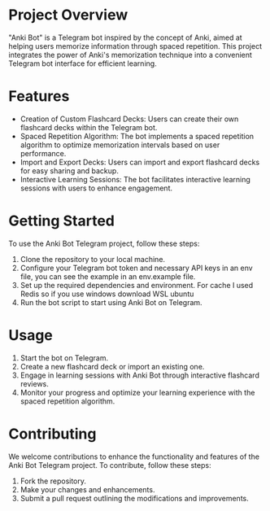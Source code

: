 # Project Overview
"Anki Bot" is a Telegram bot inspired by the concept of Anki, aimed at helping users memorize information through spaced repetition. This project integrates the power of Anki's memorization technique into a convenient Telegram bot interface for efficient learning.

# Features
- Creation of Custom Flashcard Decks: Users can create their own flashcard decks within the Telegram bot.
- Spaced Repetition Algorithm: The bot implements a spaced repetition algorithm to optimize memorization intervals based on user performance.
- Import and Export Decks: Users can import and export flashcard decks for easy sharing and backup.
- Interactive Learning Sessions: The bot facilitates interactive learning sessions with users to enhance engagement.
# Getting Started
To use the Anki Bot Telegram project, follow these steps:

1. Clone the repository to your local machine.
2. Configure your Telegram bot token and necessary API keys in an env file, you can see the example in an env.example file.
3. Set up the required dependencies and environment. For cache I used Redis so if you use windows download WSL ubuntu
4. Run the bot script to start using Anki Bot on Telegram.
# Usage
1. Start the bot on Telegram.
2. Create a new flashcard deck or import an existing one.
3. Engage in learning sessions with Anki Bot through interactive flashcard reviews.
4. Monitor your progress and optimize your learning experience with the spaced repetition algorithm.
# Contributing
We welcome contributions to enhance the functionality and features of the Anki Bot Telegram project. To contribute, follow these steps:

1. Fork the repository.
2. Make your changes and enhancements.
3. Submit a pull request outlining the modifications and improvements.
